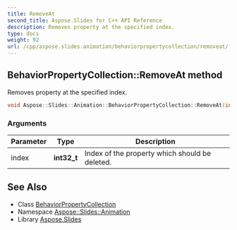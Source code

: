 ```yaml
---
title: RemoveAt
second_title: Aspose.Slides for C++ API Reference
description: Removes property at the specified index.
type: docs
weight: 92
url: /cpp/aspose.slides.animation/behaviorpropertycollection/removeat/
---
```

## BehaviorPropertyCollection::RemoveAt method


Removes property at the specified index.

```cpp
void Aspose::Slides::Animation::BehaviorPropertyCollection::RemoveAt(int32_t index) override
```


### Arguments

| Parameter | Type | Description |
| --- | --- | --- |
| index | **int32_t** | Index of the property which should be deleted. |

## See Also

* Class [BehaviorPropertyCollection](../)
* Namespace [Aspose::Slides::Animation](../../)
* Library [Aspose.Slides](../../../)
